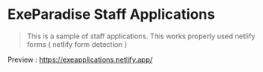 ﻿# ExeParadise Staff Applications
 > This is a sample of staff applications.
 > This works properly used netlify forms ( netlify form detection )



  Preview : https://exeapplications.netlify.app/
